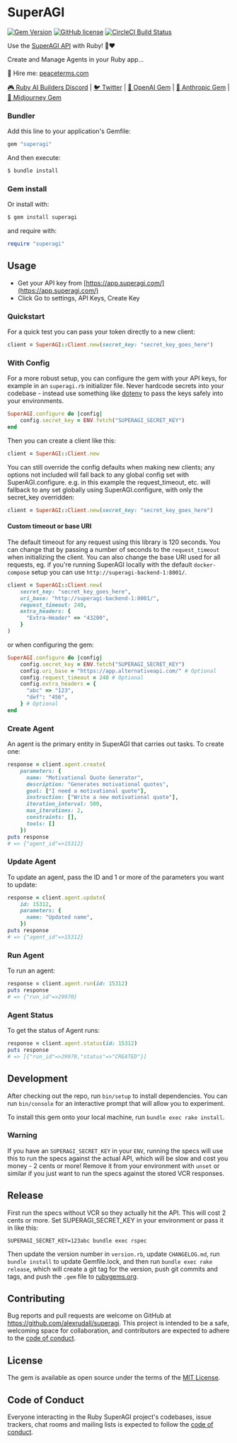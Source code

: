 # SuperAGI

[![Gem Version](https://badge.fury.io/rb/superagi.svg)](https://badge.fury.io/rb/superagi)
[![GitHub license](https://img.shields.io/badge/license-MIT-blue.svg)](https://github.com/alexrudall/superagi/blob/main/LICENSE.txt)
[![CircleCI Build Status](https://circleci.com/gh/alexrudall/superagi.svg?style=shield)](https://circleci.com/gh/alexrudall/superagi)

Use the [SuperAGI API](https://superagi.com/docs/) with Ruby! 🦄❤️

Create and Manage Agents in your Ruby app...

🚢 Hire me: [peaceterms.com](https://railsai.com?utm_source=superagi&utm_medium=readme&utm_id=26072023)

[🎮 Ruby AI Builders Discord](https://discord.gg/k4Uc224xVD) | [🐦 Twitter](https://twitter.com/alexrudall) | [🤖 OpenAI Gem](https://github.com/alexrudall/ruby-openai) | [🧠 Anthropic Gem](https://github.com/alexrudall/anthropic) | [🚂 Midjourney Gem](https://github.com/alexrudall/midjourney)

### Bundler

Add this line to your application's Gemfile:

```ruby
gem "superagi"
```

And then execute:

```bash
$ bundle install
```

### Gem install

Or install with:

```bash
$ gem install superagi
```

and require with:

```ruby
require "superagi"
```

## Usage

- Get your API key from [https://app.superagi.com/](https://app.superagi.com/)
- Click Go to settings, API Keys, Create Key

### Quickstart

For a quick test you can pass your token directly to a new client:

```ruby
client = SuperAGI::Client.new(secret_key: "secret_key_goes_here")
```

### With Config

For a more robust setup, you can configure the gem with your API keys, for example in an `superagi.rb` initializer file. Never hardcode secrets into your codebase - instead use something like [dotenv](https://github.com/motdotla/dotenv) to pass the keys safely into your environments.

```ruby
SuperAGI.configure do |config|
    config.secret_key = ENV.fetch("SUPERAGI_SECRET_KEY")
end
```

Then you can create a client like this:

```ruby
client = SuperAGI::Client.new
```

You can still override the config defaults when making new clients; any options not included will fall back to any global config set with SuperAGI.configure. e.g. in this example the request_timeout, etc. will fallback to any set globally using SuperAGI.configure, with only the secret_key overridden:

```ruby
client = SuperAGI::Client.new(secret_key: "secret_key_goes_here")
```

#### Custom timeout or base URI

The default timeout for any request using this library is 120 seconds. You can change that by passing a number of seconds to the `request_timeout` when initializing the client. You can also change the base URI used for all requests, eg. if you're running SuperAGI locally with the default `docker-compose` setup you can use `http://superagi-backend-1:8001/`.

```ruby
client = SuperAGI::Client.new(
    secret_key: "secret_key_goes_here",
    uri_base: "http://superagi-backend-1:8001/",
    request_timeout: 240,
    extra_headers: {
      "Extra-Header" => "43200",
    }
)
```

or when configuring the gem:

```ruby
SuperAGI.configure do |config|
    config.secret_key = ENV.fetch("SUPERAGI_SECRET_KEY")
    config.uri_base = "https://app.alternativeapi.com/" # Optional
    config.request_timeout = 240 # Optional
    config.extra_headers = {
      "abc" => "123",
      "def": "456",
    } # Optional
end
```

### Create Agent

An agent is the primary entity in SuperAGI that carries out tasks. To create one:

```ruby
response = client.agent.create(
    parameters: {
      name: "Motivational Quote Generator",
      description: "Generates motivational quotes",
      goal: ["I need a motivational quote"],
      instruction: ["Write a new motivational quote"],
      iteration_interval: 500,
      max_iterations: 2,
      constraints: [],
      tools: []
    })
puts response
# => {"agent_id"=>15312}
```

### Update Agent

To update an agent, pass the ID and 1 or more of the parameters you want to update:

```ruby
response = client.agent.update(
    id: 15312,
    parameters: {
      name: "Updated name",
    })
puts response
# => {"agent_id"=>15312}
```

### Run Agent

To run an agent:

```ruby
response = client.agent.run(id: 15312)
puts response
# => {"run_id"=>29970}
```

### Agent Status

To get the status of Agent runs:

```ruby
response = client.agent.status(id: 15312)
puts response
# => [{"run_id"=>29970,"status"=>"CREATED"}]
```

## Development

After checking out the repo, run `bin/setup` to install dependencies. You can run `bin/console` for an interactive prompt that will allow you to experiment.

To install this gem onto your local machine, run `bundle exec rake install`.

### Warning

If you have an `SUPERAGI_SECRET_KEY` in your `ENV`, running the specs will use this to run the specs against the actual API, which will be slow and cost you money - 2 cents or more! Remove it from your environment with `unset` or similar if you just want to run the specs against the stored VCR responses.

## Release

First run the specs without VCR so they actually hit the API. This will cost 2 cents or more. Set SUPERAGI_SECRET_KEY in your environment or pass it in like this:

```
SUPERAGI_SECRET_KEY=123abc bundle exec rspec
```

Then update the version number in `version.rb`, update `CHANGELOG.md`, run `bundle install` to update Gemfile.lock, and then run `bundle exec rake release`, which will create a git tag for the version, push git commits and tags, and push the `.gem` file to [rubygems.org](https://rubygems.org).

## Contributing

Bug reports and pull requests are welcome on GitHub at <https://github.com/alexrudall/superagi>. This project is intended to be a safe, welcoming space for collaboration, and contributors are expected to adhere to the [code of conduct](https://github.com/alexrudall/superagi/blob/main/CODE_OF_CONDUCT.md).

## License

The gem is available as open source under the terms of the [MIT License](https://opensource.org/licenses/MIT).

## Code of Conduct

Everyone interacting in the Ruby SuperAGI project's codebases, issue trackers, chat rooms and mailing lists is expected to follow the [code of conduct](https://github.com/alexrudall/superagi/blob/main/CODE_OF_CONDUCT.md).
